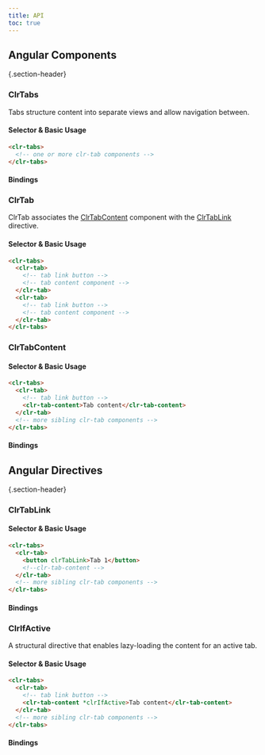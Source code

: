 ```yaml
---
title: API
toc: true
---
```


## Angular Components

{.section-header}

### ClrTabs

Tabs structure content into separate views and allow navigation between.

#### Selector & Basic Usage

<DocDemo toggle="false">

```html
<clr-tabs>
  <!-- one or more clr-tab components -->
</clr-tabs>
```

</DocDemo>

#### Bindings

<DocComponentApi component="ClrTabs" item="bindings" />

### ClrTab

ClrTab associates the [ClrTabContent](./api/#clrtabcontent) component with the [ClrTabLink](./api/#clrtablink) directive.

#### Selector & Basic Usage

<DocDemo toggle="false">

```html
<clr-tabs>
  <clr-tab>
    <!-- tab link button -->
    <!-- tab content component -->
  </clr-tab>
  <clr-tab>
    <!-- tab link button -->
    <!-- tab content component -->
  </clr-tab>
</clr-tabs>
```

</DocDemo>

### ClrTabContent

#### Selector & Basic Usage

<DocDemo toggle="false">

```html
<clr-tabs>
  <clr-tab>
    <!-- tab link button -->
    <clr-tab-content>Tab content</clr-tab-content>
  </clr-tab>
  <!-- more sibling clr-tab components -->
</clr-tabs>
```

</DocDemo>

#### Bindings

<DocComponentApi component="ClrTabContent" item="bindings" />

## Angular Directives

{.section-header}

### ClrTabLink

#### Selector & Basic Usage

<DocDemo toggle="false">

```html
<clr-tabs>
  <clr-tab>
    <button clrTabLink>Tab 1</button>
    <!--clr-tab-content -->
  </clr-tab>
  <!-- more sibling clr-tab components -->
</clr-tabs>
```

</DocDemo>

#### Bindings

<DocComponentApi component="ClrTabLink" item="bindings" />

### ClrIfActive

A structural directive that enables lazy-loading the content for an active tab.

#### Selector & Basic Usage

<DocDemo toggle="false">

```html
<clr-tabs>
  <clr-tab>
    <!-- tab link button -->
    <clr-tab-content *clrIfActive>Tab content</clr-tab-content>
  </clr-tab>
  <!-- more sibling clr-tab components -->
</clr-tabs>
```

</DocDemo>

#### Bindings

<DocComponentApi component="ClrIfActive" item="bindings" />
